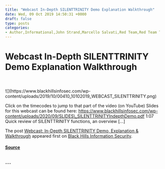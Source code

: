```yaml
---
title: "Webcast In-Depth SILENTTRINITY Demo Explanation Walkthrough"
date: Wed, 09 Oct 2019 14:50:31 +0000
draft: false
type: posts
categories: 
- Author,Informational,John Strand,Marcello Salvati,Red Team,Red Team Tools,Webcasts,BYOI,john strand,SILENTTRINITY
---
```

# Webcast In-Depth SILENTTRINITY Demo Explanation Walkthrough

<br/>

<br/>
![](https://www.blackhillsinfosec.com/wp-content/uploads/2019/10/00410_10102019_WEBCAST_SILENTTRINITY.png)

Click on the timecodes to jump to that part of the video (on YouTube) Slides for this webcast can be found here: https://www.blackhillsinfosec.com/wp-content/uploads/2020/09/SLIDES\_SILENTTRINITYIndepthDemo.pdf 1:07 Quick review of SILENTTRINITY functions, an overview \[…\]

The post [Webcast: In-Depth SILENTTRINITY Demo, Explanation & Walkthrough](https://www.blackhillsinfosec.com/webcast-in-depth-silenttrinity-demo-explanation-walkthrough/) appeared first on [Black Hills Information Security](https://www.blackhillsinfosec.com).

#### [Source](https://www.blackhillsinfosec.com/webcast-in-depth-silenttrinity-demo-explanation-walkthrough/)

<br/>
---
